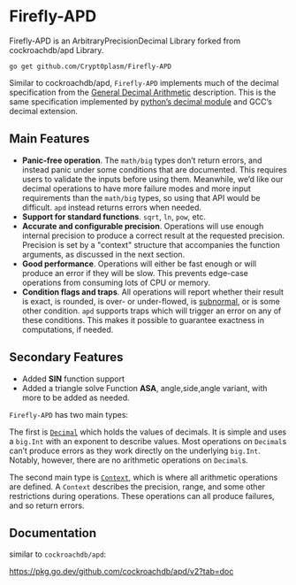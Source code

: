 # Firefly-APD

Firefly-APD is an ArbitraryPrecisionDecimal Library forked from cockroachdb/apd Library.

`go get github.com/Crypt0plasm/Firefly-APD`

Similar to cockroachdb/apd, `Firefly-APD` implements much of the decimal specification from the [General Decimal Arithmetic](http://speleotrove.com/decimal/) description. This is the same specification implemented by [python’s decimal module](https://docs.python.org/2/library/decimal.html) and GCC’s decimal extension.

## Main Features

- **Panic-free operation**. The `math/big` types don’t return errors, and instead panic under some conditions that are documented. This requires users to validate the inputs before using them. Meanwhile, we’d like our decimal operations to have more failure modes and more input requirements than the `math/big` types, so using that API would be difficult. `apd` instead returns errors when needed.
- **Support for standard functions**. `sqrt`, `ln`, `pow`, etc.
- **Accurate and configurable precision**. Operations will use enough internal precision to produce a correct result at the requested precision. Precision is set by a "context" structure that accompanies the function arguments, as discussed in the next section.
- **Good performance**. Operations will either be fast enough or will produce an error if they will be slow. This prevents edge-case operations from consuming lots of CPU or memory.
- **Condition flags and traps**. All operations will report whether their result is exact, is rounded, is over- or under-flowed, is [subnormal](https://en.wikipedia.org/wiki/Denormal_number), or is some other condition. `apd` supports traps which will trigger an error on any of these conditions. This makes it possible to guarantee exactness in computations, if needed.

## Secondary Features

- Added **SIN** function support
- Added a triangle solve Function **ASA**, angle,side,angle variant, with more to be added as needed.

`Firefly-APD` has two main types:

The first is [`Decimal`](https://godoc.org/github.com/cockroachdb/apd#Decimal) which holds the values of decimals. It is simple and uses a `big.Int` with an exponent to describe values. Most operations on `Decimal`s can’t produce errors as they work directly on the underlying `big.Int`. Notably, however, there are no arithmetic operations on `Decimal`s.

The second main type is [`Context`](https://godoc.org/github.com/cockroachdb/apd#Context), which is where all arithmetic operations are defined. A `Context` describes the precision, range, and some other restrictions during operations. These operations can all produce failures, and so return errors.

## Documentation
similar to `cockroachdb/apd`:

https://pkg.go.dev/github.com/cockroachdb/apd/v2?tab=doc